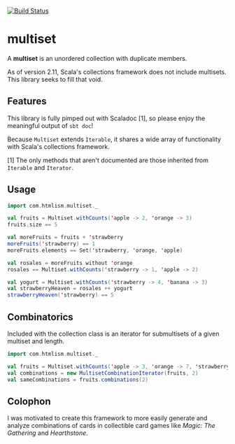 [![Build Status](https://travis-ci.org/mcanlas/multiset.svg?branch=master)](https://travis-ci.org/mcanlas/multiset)

multiset
========

A **multiset** is an unordered collection with duplicate members.

As of version 2.11, Scala's collections framework does not include multisets. This library seeks to fill that void.

Features
--------

This library is fully pimped out with Scaladoc [1], so please enjoy the meaningful output of `sbt doc`!

Because `Multiset` extends `Iterable`, it shares a wide array of functionality with Scala's collections framework.

[1] The only methods that aren't documented are those inherited from `Iterable` and `Iterator`.

Usage
-----

```scala
import com.htmlism.multiset._

val fruits = Multiset.withCounts('apple -> 2, 'orange -> 3)
fruits.size == 5

val moreFruits = fruits + 'strawberry
moreFruits('strawberry) == 1
moreFruits.elements == Set('strawberry, 'orange, 'apple)

val rosales = moreFruits without 'orange
rosales == Multiset.withCounts('strawberry -> 1, 'apple -> 2)

val yogurt = Multiset.withCounts('strawberry -> 4, 'banana -> 3)
val strawberryHeaven = rosales ++ yogurt
strawberryHeaven('strawberry) == 5
```

Combinatorics
-------------

Included with the collection class is an iterator for submultisets of a given multiset and length.

```scala
import com.htmlism.multiset._

val fruits = Multiset.withCounts('apple -> 3, 'orange -> 7, 'strawberry -> 4)
val combinations = new MultisetCombinationIterator(fruits, 2)
val sameCombinations = fruits.combinations(2)
```

Colophon
--------

I was motivated to create this framework to more easily generate and analyze combinations of cards in collectible card games like *Magic: The Gathering* and *Hearthstone*.
